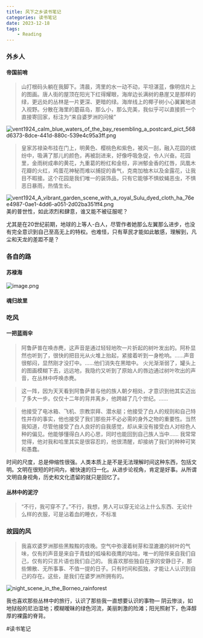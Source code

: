 ```yaml
---
title: 风下之乡读书笔记
categories: 读书笔记
date: 2023-12-18
tags: 
    - Reading
---
```


### 外乡人
#### 帝国前哨
> 山打根码头躺在我脚下。清晨，湾里的水一动不动，平坦湛蓝，像明信片上的图画。唐人街的屋顶在阳光下红得耀眼，海岸边长满树的悬崖又是那样的绿，更远处的丛林是一片更深、更暗的绿。海岸线上的椰子树小心翼翼地进入视野。分散在海里的蘑菇岛，那么小，那么完美，我似乎可以直接抓一个直接寄回家，标注为“来自婆罗洲的问候”

![vent1924_calm_blue_waters_of_the_bay_resembling_a_postcard_pict_568d6373-8dce-441d-880c-539e4c95a3ff.png](https://s.draftai.cn/vent/vent1924_calm_blue_waters_of_the_bay_resembling_a_postcard_pict_568d6373-8dce-441d-880c-539e4c95a3ff.png)




> 皇家苏禄染布挂在门上，明黄色、樱桃色和紫色，被风一刮，融入花园的缤纷中，吸满了那儿的颜色，再被刮进来，好像呼吸急促，令人兴奋。花园里，金雨树成串的黄花，九重葛的粉红和金棕，非洲郁金香的红唇，凤凰木花瓣的火红，鸡蛋花神秘而难以捕捉的香气，克南加柚木以及金露花，让我目不暇接。这个花园是我们唯一的装饰品，只有它能够不惧蚊蝇恶虫，不惧恶日暴雨，热情生长。


![vent1924_A_vibrant_garden_scene_with_a_royal_Sulu_dyed_cloth_ha_76ee4987-0ae1-4dd6-a051-2d02ba351ff4.png](https://s.draftai.cn/vent/vent1924_A_vibrant_garden_scene_with_a_royal_Sulu_dyed_cloth_ha_76ee4987-0ae1-4dd6-a051-2d02ba351ff4.png)
美的普世性，如此浓烈和肆意，谁又能不被征服呢？

尤其是在20世纪前期，地球的上等人-白人，尽管作者她那么左翼那么进步，也没有完全意识到自己至高无上的特权。也难怪，只有草民才能如此敏感，理解到，凡尘和天龙的差距不是？

### 各自的路

#### 苏禄海



![image.png](https://s.draftai.cn/vent/20240101213830.png)

#### 魂归故里

### 吃风
#### 一把蓝雨伞
> 阿鲁萨普在唤赤麂，这声音是通过轻轻地吹一片折起的树叶发出的。阿朴显然也听到了，很快的把目光从火堆上抬起，紧接着听到一身枪响。……声音很郁闷，显然刚才没打中。……他们消失在黑暗中。
> 火光渐渐弱了，罐头上的图画模糊下去，远远地，我隐约又听到了原始人的唇边通过树叶吹出的声音，在丛林中呼唤赤麂。

> 这一阵，因为天天看到阿鲁萨普与他的族人朝夕相处，才意识到他其实迈出了多大一步。仅仅十二年的背井离乡，他跨越了几个世纪。……

> 他接受了电冰箱、飞机、宗教崇拜、潜水艇；他接受了白人的规则和自己特性并存的事实，他也接受了我们那些并不必必需的身外之物的重要性。当然我知道，尽管他接受了白人良好的自我感觉，却从来没有接受白人对棕色人种的偏见。他能够懂得白人的心思，同时也能回到自己族人当中……
> 我常常觉得，他对我和哈里其实是很容忍的，他很清醒，却接纳了我们的种种可笑和愚蠢。

时间的尺度，总是伸缩性很强。人类本质上是不是无法理解时间这种东西，包括文明。文明在很短的时间内，被快速的归一化。从进步论视角，肯定是好事。从所谓文明自身视角，历史和文化遗留的就只是回忆了。
#### 丛林中的泥泞
> “不行，我可穿不了。”不行，我想，男人可以穿无论沾上什么东西、无论什么样的衣服，可是沾着血的睡衣，不标准



### 故园的风

> 我喜欢婆罗洲那些黑黢黢的夜晚。空气中弥漫着树芽和湿漉漉的树叶的气味，仅有的声音是来自于青蛙的呱噪和夜鹰的咕咕，唯一的陪伴来自我们自己，仅有的只言片语也我们自己的。 我喜欢那些独自在家的安静日子，那些懒散、无所事事、不值一提的日子。只有时间和孤独，才能让人认识到自己的存在。这些，是我们在婆罗洲所拥有的。



![night_scene_in_the_Borneo_rainforest](https://s.draftai.cn/vent/vent1924_A_tranquil_night_scene_in_the_Borneo_rainforest._The_i_7f2771bc-0c5c-4bb1-a943-3fcfaf98e688.png)

我也喜欢那些丛林中的旅行，认识了那些我一直想要认识的事物— 阴云惨淡，如地狱般的尼泊湿地；模糊暧昧的绿色河流，美丽刺激的险滩；阳光照射下，色泽醇厚的裸露的脊背。

#读书笔记 